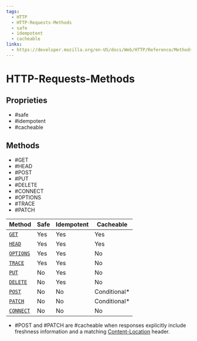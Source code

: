 ```yaml
---
tags:
  - HTTP
  - HTTP-Requests-Methods
  - safe
  - idempotent
  - cacheable
links:
  - https://developer.mozilla.org/en-US/docs/Web/HTTP/Reference/Methods
---
```

# HTTP-Requests-Methods
## Proprieties
- #safe
- #idempotent
- #cacheable
## Methods
- #GET
- #HEAD
- #POST
- #PUT
- #DELETE
- #CONNECT
- #OPTIONS
- #TRACE
- #PATCH 

| Method                                                                                   | Safe | Idempotent | Cacheable    |
| ---------------------------------------------------------------------------------------- | ---- | ---------- | ------------ |
| [`GET`](https://developer.mozilla.org/en-US/docs/Web/HTTP/Reference/Methods/GET)         | Yes  | Yes        | Yes          |
| [`HEAD`](https://developer.mozilla.org/en-US/docs/Web/HTTP/Reference/Methods/HEAD)       | Yes  | Yes        | Yes          |
| [`OPTIONS`](https://developer.mozilla.org/en-US/docs/Web/HTTP/Reference/Methods/OPTIONS) | Yes  | Yes        | No           |
| [`TRACE`](https://developer.mozilla.org/en-US/docs/Web/HTTP/Reference/Methods/TRACE)     | Yes  | Yes        | No           |
| [`PUT`](https://developer.mozilla.org/en-US/docs/Web/HTTP/Reference/Methods/PUT)         | No   | Yes        | No           |
| [`DELETE`](https://developer.mozilla.org/en-US/docs/Web/HTTP/Reference/Methods/DELETE)   | No   | Yes        | No           |
| [`POST`](https://developer.mozilla.org/en-US/docs/Web/HTTP/Reference/Methods/POST)       | No   | No         | Conditional* |
| [`PATCH`](https://developer.mozilla.org/en-US/docs/Web/HTTP/Reference/Methods/PATCH)     | No   | No         | Conditional* |
| [`CONNECT`](https://developer.mozilla.org/en-US/docs/Web/HTTP/Reference/Methods/CONNECT) | No   | No         | No           |
* #POST and #PATCH are #cacheable when responses explicitly include freshness information and a matching [Content-Location](https://developer.mozilla.org/en-US/docs/Web/HTTP/Reference/Headers/Content-Location) header.

